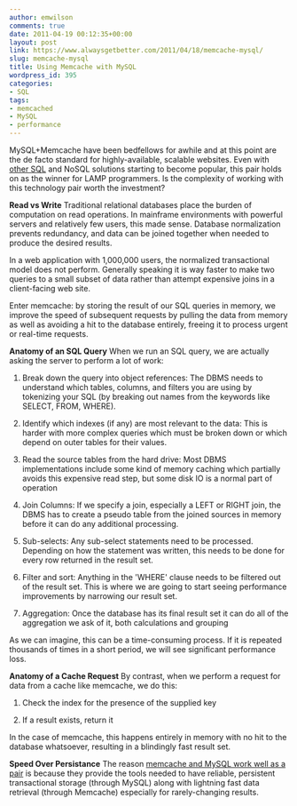 ```yaml
---
author: emwilson
comments: true
date: 2011-04-19 00:12:35+00:00
layout: post
link: https://www.alwaysgetbetter.com/2011/04/18/memcache-mysql/
slug: memcache-mysql
title: Using Memcache with MySQL
wordpress_id: 395
categories:
- SQL
tags:
- memcached
- MySQL
- performance
---
```


MySQL+Memcache have been bedfellows for awhile and at this point are the de facto standard for highly-available, scalable websites. Even with [other SQL](/blog/2011/03/24/drizzle-mysql-cloud/) and NoSQL solutions starting to become popular, this pair holds on as the winner for LAMP programmers. Is the complexity of working with this technology pair worth the investment?

**Read vs Write**
Traditional relational databases place the burden of computation on read operations. In mainframe environments with powerful servers and relatively few users, this made sense. Database normalization prevents redundancy, and data can be joined together when needed to produce the desired results.

In a web application with 1,000,000 users, the normalized transactional model does not perform. Generally speaking it is way faster to make two queries to a small subset of data rather than attempt expensive joins in a client-facing web site.

Enter memcache: by storing the result of our SQL queries in memory, we improve the speed of subsequent requests by pulling the data from memory as well as avoiding a hit to the database entirely, freeing it to process urgent or real-time requests.

**Anatomy of an SQL Query**
When we run an SQL query, we are actually asking the server to perform a lot of work:



	
  1. Break down the query into object references: The DBMS needs to understand which tables, columns, and filters you are using by tokenizing your SQL (by breaking out names from the keywords like SELECT, FROM, WHERE).

	
  2. Identify which indexes (if any) are most relevant to the data: This is harder with more complex queries which must be broken down or which depend on outer tables for their values.

	
  3. Read the source tables from the hard drive: Most DBMS implementations include some kind of memory caching which partially avoids this expensive read step, but some disk IO is a normal part of operation

	
  4. Join Columns: If we specify a join, especially a LEFT or RIGHT join, the DBMS has to create a pseudo table from the joined sources in memory before it can do any additional processing.

	
  5. Sub-selects: Any sub-select statements need to be processed. Depending on how the statement was written, this needs to be done for every row returned in the result set.

	
  6. Filter and sort: Anything in the 'WHERE' clause needs to be filtered out of the result set. This is where we are going to start seeing performance improvements by narrowing our result set.

	
  7. Aggregation: Once the database has its final result set it can do all of the aggregation we ask of it, both calculations and grouping


As we can imagine, this can be a time-consuming process. If it is repeated thousands of times in a short period, we will see significant performance loss.

**Anatomy of a Cache Request**
By contrast, when we perform a request for data from a cache like memcache, we do this:



	
  1. Check the index for the presence of the supplied key

	
  2. If a result exists, return it


In the case of memcache, this happens entirely in memory with no hit to the database whatsoever, resulting in a blindingly fast result set.

**Speed Over Persistance**
The reason [memcache and MySQL work well as a pair](/blog/2011/04/10/memcache-mysqls-hero/) is because they provide the tools needed to have reliable, persistent transactional storage (through MySQL) along with lightning fast data retrieval (through Memcache) especially for rarely-changing results.

